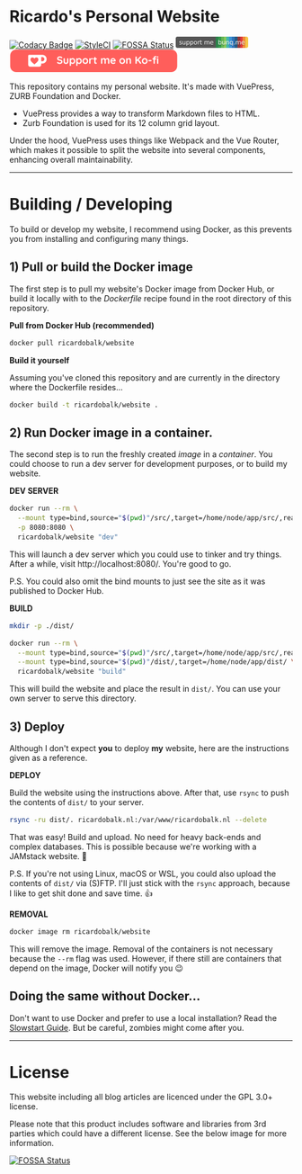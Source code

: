 # Ricardo's Personal Website

[![Codacy Badge](https://api.codacy.com/project/badge/Grade/57a0cccc1cdf4086817954a123034043)](https://www.codacy.com/manual/ricardobalk/www?utm_source=github.com&amp;utm_medium=referral&amp;utm_content=ricardobalk/www&amp;utm_campaign=Badge_Grade) [![StyleCI](https://github.styleci.io/repos/200295886/shield?branch=develop&style=flat)](https://github.styleci.io/repos/200295886) [![FOSSA Status](https://app.fossa.com/api/projects/git%2Bgithub.com%2Fricardobalk%2Fwww.svg?type=shield)](https://app.fossa.com/projects/git%2Bgithub.com%2Fricardobalk%2Fwww?ref=badge_shield) [![Sponsor me via bunq.me](./.github/badges/bunqme.png)](https://bunq.me/ricardodev/2.50/Support%20for%20your%20work%20on%20GitHub) [![Sponsor me via ko-fi.com](./.github/badges/ko-fi.svg)](https://ko-fi.com/H2H71EMIK)

This repository contains my personal website. It's made with VuePress, ZURB Foundation and Docker.

- VuePress provides a way to transform Markdown files to HTML.
- Zurb Foundation is used for its 12 column grid layout.

Under the hood, VuePress uses things like Webpack and the Vue Router, which makes it possible to split the website into several components, enhancing overall maintainability.

---

# Building / Developing

To build or develop my website, I recommend using Docker, as this prevents you from installing and configuring many things.

## 1) Pull or build the Docker image

The first step is to pull my website's Docker image from Docker Hub, or build it locally with to the _Dockerfile_ recipe found in the root directory of this repository.

**Pull from Docker Hub (recommended)**

```sh
docker pull ricardobalk/website
```

**Build it yourself**

Assuming you've cloned this repository and are currently in the directory where the Dockerfile resides...

```sh
docker build -t ricardobalk/website .
```

## 2) Run Docker image in a container.

The second step is to run the freshly created _image_ in a _container_. You could choose to run a dev server for development purposes, or to build my website.

**DEV SERVER**


```sh
docker run --rm \
  --mount type=bind,source="$(pwd)"/src/,target=/home/node/app/src/,readonly \
  -p 8080:8080 \
  ricardobalk/website "dev"
```

This will launch a dev server which you could use to tinker and try things. After a while, visit http://localhost:8080/. You're good to go.

P.S. You could also omit the bind mounts to just see the site as it was published to Docker Hub.

**BUILD**

```sh
mkdir -p ./dist/
```

```sh
docker run --rm \
  --mount type=bind,source="$(pwd)"/src/,target=/home/node/app/src/,readonly \
  --mount type=bind,source="$(pwd)"/dist/,target=/home/node/app/dist/ \
  ricardobalk/website "build"
```

This will build the website and place the result in `dist/`. You can use your own server to serve this directory.

## 3) Deploy

Although I don't expect **you** to deploy **my** website, here are the instructions given as a reference.

**DEPLOY**

Build the website using the instructions above. After that, use `rsync` to push the contents of `dist/` to your server.

```sh
rsync -ru dist/. ricardobalk.nl:/var/www/ricardobalk.nl --delete
```

That was easy! Build and upload. No need for heavy back-ends and complex databases. This is possible because we're working with a JAMstack website. :tada:

P.S. If you're not using Linux, macOS or WSL, you could also upload the contents of `dist/` via (S)FTP. I'll just stick with the `rsync` approach, because I like to get shit done and save time. :+1:

**REMOVAL**

```sh
docker image rm ricardobalk/website
```

This will remove the image. Removal of the containers is not necessary because the `--rm` flag was used. However, if there still are containers that depend on the image, Docker will notify you :wink:

## Doing the same without Docker...

Don't want to use Docker and prefer to use a local installation? Read the [Slowstart Guide](./SLOWSTART.md). But be careful, zombies might come after you.

---

# License

This website including all blog articles are licenced under the GPL 3.0+ license.

Please note that this product includes software and libraries from 3rd parties which could have a different license. See the below image for more information.

[![FOSSA Status](https://app.fossa.com/api/projects/git%2Bgithub.com%2Fricardobalk%2Fwww.svg?type=large)](https://app.fossa.com/projects/git%2Bgithub.com%2Fricardobalk%2Fwww?ref=badge_large)
